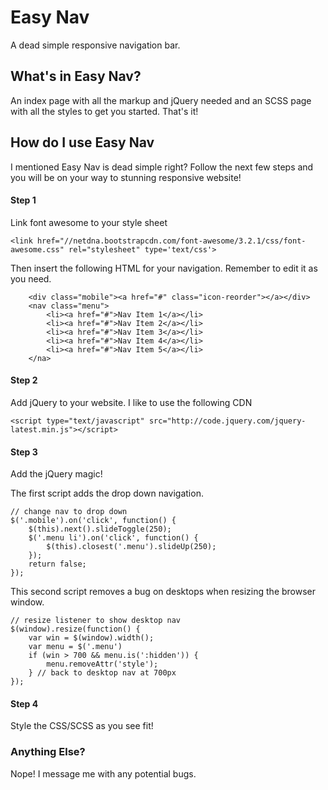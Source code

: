 Easy Nav
========

A dead simple responsive navigation bar.

## What's in Easy Nav?

An index page with all the markup and jQuery needed and an  SCSS page with all the styles to get you started. That's it! 

## How do I use Easy Nav

I mentioned Easy Nav is dead simple right? Follow the next few steps and you will be on your way to stunning responsive website!

#### Step 1

Link font awesome to your style sheet

`<link href="//netdna.bootstrapcdn.com/font-awesome/3.2.1/css/font-awesome.css" rel="stylesheet" type='text/css'>`

Then insert the following HTML for your navigation. Remember to edit it as you need.

		<div class="mobile"><a href="#" class="icon-reorder"></a></div>
		<nav class="menu">
			<li><a href="#">Nav Item 1</a></li>
			<li><a href="#">Nav Item 2</a></li>
			<li><a href="#">Nav Item 3</a></li>
			<li><a href="#">Nav Item 4</a></li>
			<li><a href="#">Nav Item 5</a></li>
		</na>

#### Step 2

Add jQuery to your website. I like to use the following CDN

`<script type="text/javascript" src="http://code.jquery.com/jquery-latest.min.js"></script>`

#### Step 3

Add the jQuery magic!

The first script adds the drop down navigation.

	// change nav to drop down
	$('.mobile').on('click', function() {
		$(this).next().slideToggle(250);
		$('.menu li').on('click', function() {
			$(this).closest('.menu').slideUp(250);
		});
		return false;
	});


This second script removes a bug on desktops when resizing the browser window.

	// resize listener to show desktop nav
	$(window).resize(function() {
		var win = $(window).width();
		var menu = $('.menu')
		if (win > 700 && menu.is(':hidden')) {
			menu.removeAttr('style');
		} // back to desktop nav at 700px
	}); 

#### Step 4

Style the CSS/SCSS as you see fit! 


### Anything Else?

Nope! I message me with any potential bugs.



